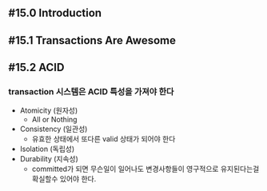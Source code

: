 ## #15.0 Introduction

## #15.1 Transactions Are Awesome

## #15.2 ACID

### transaction 시스템은 ACID 특성을 가져야 한다
- Atomicity (원자성)
	- All or Nothing
- Consistency (일관성)
	- 유효한 상태에서 또다른 valid 상태가 되어야 한다
- Isolation (독립성)
- Durability (지속성)
	- committed가 되면 무슨일이 일어나도 변경사항들이 영구적으로 유지된다는걸 확실할수 있어야 한다.